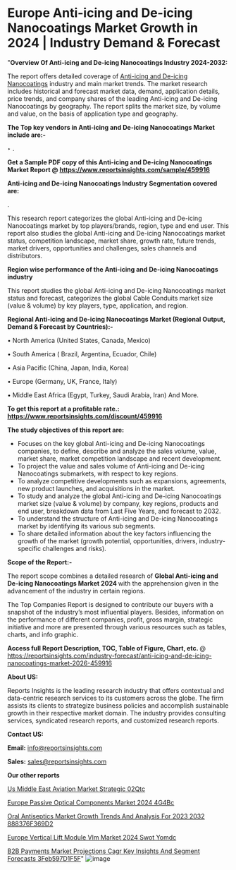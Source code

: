 # Europe Anti-icing and De-icing Nanocoatings Market Growth in 2024 | Industry Demand & Forecast

"<strong>Overview Of Anti-icing and De-icing Nanocoatings Industry 2024-2032:</strong>

The report offers detailed coverage of <a href=https://www.reportsinsights.com/sample/459916>Anti-icing and De-icing Nanocoatings</a> industry and main market trends. The market research includes historical and forecast market data, demand, application details, price trends, and company shares of the leading Anti-icing and De-icing Nanocoatings by geography. The report splits the market size, by volume and value, on the basis of application type and geography.

<strong>The Top key vendors in Anti-icing and De-icing Nanocoatings Market include are:- </strong>

‣ .

<strong>Get a Sample PDF copy of this Anti-icing and De-icing Nanocoatings Market Report </strong><strong>@ <a href=https://www.reportsinsights.com/sample/459916 style=color:#0000ff;>https://www.reportsinsights.com/sample/459916</a> </strong>

<strong>Anti-icing and De-icing Nanocoatings Industry Segmentation covered are:</strong>

.

This research report categorizes the global Anti-icing and De-icing Nanocoatings market by top players/brands, region, type and end user. This report also studies the global Anti-icing and De-icing Nanocoatings market status, competition landscape, market share, growth rate, future trends, market drivers, opportunities and challenges, sales channels and distributors.

<strong>Region wise performance of the Anti-icing and De-icing Nanocoatings industry</strong><strong> </strong>

This report studies the global Anti-icing and De-icing Nanocoatings market status and forecast, categorizes the global Cable Conduits market size (value &amp; volume) by key players, type, application, and region. 

<strong>Regional Anti-icing and De-icing Nanocoatings Market (Regional Output, Demand &amp; Forecast by Countries):-</strong>

• North America (United States, Canada, Mexico)

• South America ( Brazil, Argentina, Ecuador, Chile)

• Asia Pacific (China, Japan, India, Korea)

• Europe (Germany, UK, France, Italy)

• Middle East Africa (Egypt, Turkey, Saudi Arabia, Iran) And More.

<strong>To get this report at a profitable rate.: <a href=https://www.reportsinsights.com/discount/459916 style=color:#0000ff;>https://www.reportsinsights.com/discount/459916</a></strong>

<strong>The study objectives of this report are:</strong>
<ul>
  <li>Focuses on the key global Anti-icing and De-icing Nanocoatings companies, to define, describe and analyze the sales volume, value, market share, market competition landscape and recent development.</li>
  <li>To project the value and sales volume of Anti-icing and De-icing Nanocoatings submarkets, with respect to key regions.</li>
  <li>To analyze competitive developments such as expansions, agreements, new product launches, and acquisitions in the market.</li>
  <li>To study and analyze the global Anti-icing and De-icing Nanocoatings market size (value &amp; volume) by company, key regions, products and end user, breakdown data from Last Five Years, and forecast to 2032.</li>
  <li>To understand the structure of Anti-icing and De-icing Nanocoatings market by identifying its various sub segments.</li>
  <li>To share detailed information about the key factors influencing the growth of the market (growth potential, opportunities, drivers, industry-specific challenges and risks).</li>
</ul>
<strong>Scope of the Report:-</strong><strong> </strong>

The report scope combines a detailed research of <strong>Global Anti-icing and De-icing Nanocoatings Market 2024 </strong>with the apprehension given in the advancement of the industry in certain regions.

The Top Companies Report is designed to contribute our buyers with a snapshot of the industry’s most influential players. Besides, information on the performance of different companies, profit, gross margin, strategic initiative and more are presented through various resources such as tables, charts, and info graphic.

<strong>Access full Report Description, TOC, Table of Figure, Chart, etc. </strong>@   <a href=https://reportsinsights.com/industry-forecast/anti-icing-and-de-icing-nanocoatings-market-2026-459916 style=color:#0000ff;>https://reportsinsights.com/industry-forecast/anti-icing-and-de-icing-nanocoatings-market-2026-459916</a>

<strong>About US:</strong>

Reports Insights is the leading research industry that offers contextual and data-centric research services to its customers across the globe. The firm assists its clients to strategize business policies and accomplish sustainable growth in their respective market domain. The industry provides consulting services, syndicated research reports, and customized research reports.

<strong>Contact US:</strong>

<p class=""""><b>Email:</b> <a href=mailto:info@reportsinsights.com>info@reportsinsights.com</a></p>
<p class=""""><b>Sales:</b> <a href=mailto:sales@reportsinsights.com>sales@reportsinsights.com</a></p>

<strong>Our other reports</strong>

<a href=https://www.linkedin.com/pulse/us-middle-east-aviation-market-strategic-02qtc/>Us Middle East Aviation Market Strategic 02Qtc</a>

<a href=https://www.linkedin.com/pulse/europe-passive-optical-components-market-2024--4g4bc/>Europe Passive Optical Components Market 2024  4G4Bc</a>

<a href=https://medium.com/@anuragakarte041/oral-antiseptics-market-growth-trends-and-analysis-for-2023-2032-888376f369d2>Oral Antiseptics Market Growth Trends And Analysis For 2023 2032 888376F369D2</a>

<a href=https://www.linkedin.com/pulse/europe-vertical-lift-module-vlm-market-2024-swot-yomdc/>Europe Vertical Lift Module Vlm Market 2024 Swot Yomdc</a>

<a href=https://medium.com/@sakshideshmukh994/b2b-payments-market-projections-cagr-key-insights-and-segment-forecasts-3feb597d1f5f>B2B Payments Market Projections Cagr Key Insights And Segment Forecasts 3Feb597D1F5F</a>"
![image](https://github.com/Reportsinsights123/RIgrowth/assets/158415881/6867c725-d83c-4a9b-b73e-85646cd8af9f)

